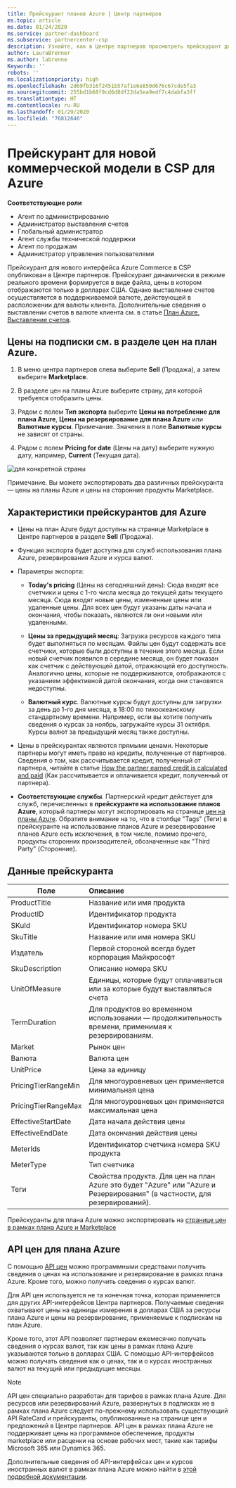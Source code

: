 ```yaml
---
title: Прейскурант планов Azure | Центр партнеров
ms.topic: article
ms.date: 01/24/2020
ms.service: partner-dashboard
ms.subservice: partnercenter-csp
description: Узнайте, как в Центре партнеров просмотреть прейскурант для подписок в плане Azure.
author: LauraBrenner
ms.author: labrenne
Keywords: ''
robots: ''
ms.localizationpriority: high
ms.openlocfilehash: 2d69fb316f2451b57af1e6e850d676c67cde5fa3
ms.sourcegitcommit: 255bd1b68f9cd6d8df22da5ea9edf7c4dabfa3ff
ms.translationtype: HT
ms.contentlocale: ru-RU
ms.lasthandoff: 01/29/2020
ms.locfileid: "76812646"
---
```

# <a name="price-list-for-the-new-commerce-experience-in-csp-for-azure"></a>Прейскурант для новой коммерческой модели в CSP для Azure 

**Соответствующие роли**

- Агент по администрированию
- Администратор выставления счетов
- Глобальный администратор
- Агент службы технической поддержки
- Агент по продажам
- Администратор управления пользователями

Прейскурант для нового интерфейса Azure Commerce в CSP опубликован в Центре партнеров. Прейскурант динамически в режиме реального времени формируется в виде файла, цены в котором отображаются только в долларах США. Однако выставление счетов осуществляется в поддерживаемой валюте, действующей в расположении для валюты клиента. Дополнительные сведения о выставлении счетов в валюте клиента см. в статье [План Azure. Выставление счетов](azure-plan-billing.md).

## <a name="see-pricing-for-subscriptions-under-the-azure-plan-pricing"></a>Цены на подписки см. в разделе цен на план Azure.

1. В меню центра партнеров слева выберите **Sell** (Продажа), а затем выберите **Marketplace**.

2. В разделе цен на планы Azure выберите страну, для которой требуется отобразить цены.

3. Рядом с полем **Тип экспорта** выберите **Цены на потребление для плана Azure**, **Цены на резервирование для плана Azure** или **Валютные курсы**. Примечание. Значения в поле **Валютные курсы** не зависят от страны.

3. Рядом с полем **Pricing for date** (Цены на дату) выберите нужную дату, например, **Current** (Текущая дата). 


![для конкретной страны](images/azure/pricingnew.png)

Примечание. Вы можете экспортировать два различных прейскуранта — цены на планы Azure и цены на сторонние продукты Marketplace. 

## <a name="azure-price-list-specifics"></a>Характеристики прейскурантов для Azure

- Цены на план Azure будут доступны на странице Marketplace в Центре партнеров в разделе **Sell** (Продажа).

- Функция экспорта будет доступна для служб использования плана Azure, резервирования Azure и курса валют.

- Параметры экспорта:

    - **Today's pricing** (Цены на сегодняшний день): Сюда входят все счетчики и цены с 1-го числа месяца до текущей даты текущего месяца. Сюда входят новые цены, измененные цены или удаленные цены. Для всех цен будут указаны даты начала и окончания, чтобы показать, являются ли они новыми или удаленными.

    - **Цены за предыдущий месяц**: Загрузка ресурсов каждого типа будет выполняться по месяцам. Файлы цен будут содержать все счетчики, которые были доступны в течение этого месяца. Если новый счетчик появился в середине месяца, он будет показан как счетчик с действующей датой, отражающей его доступность. Аналогично цены, которые не поддерживаются, отображаются с указанием эффективной датой окончания, когда они становятся недоступны.

    - **Валютный курс**. Валютные курсы будут доступны для загрузки за день до 1-го дня месяца, в 18:00 по тихоокеанскому стандартному времени. Например, если вы хотите получить сведения о курсах за ноябрь, загружайте курсы 31 октября. Курсы валют за предыдущий месяц также доступны.

- Цены в прейскурантах являются прямыми ценами. Некоторые партнеры могут иметь право на кредиты, полученные от партнеров. Сведения о том, как рассчитывается кредит, полученный от партнера, читайте в статье [How the partner earned credit is calculated and paid](partner-earned-credit-explanation.md) (Как рассчитывается и оплачивается кредит, полученный от партнера).

- **Соответствующие службы**. Партнерский кредит действует для служб, перечисленных в **прейскуранте на использование планов Azure**, который партнеры могут экспортировать на странице [цен на планы Azure](https://partner.microsoft.com/commerce/sales). Обратите внимание на то, что в столбце "Tags" (Теги) в прейскуранте на использование планов Azure и резервирование планов Azure есть исключения, в том числе, помимо прочего, продукты сторонних производителей, обозначенные как "Third Party" (Сторонние).

## <a name="price-list-data"></a>Данные прейскуранта

|**Поле**   |**Описание**   |
|--------------------------|:---------------------------|
|ProductTitle  |Название или имя продукта|
|ProductID   |Идентификатор продукта|
|SKuId|Идентификатор номера SKU|
|SkuTitle|Название или имя номера SKU|
|Издатель|Первой стороной всегда будет корпорация Майкрософт|
|SkuDescription|Описание номера SKU|
|UnitOfMeasure|Единицы, которые будут оплачиваться или за которые будут выставляться счета|
|TermDuration|Для продуктов во временном использовании — продолжительность времени, применимая к резервированиям.|
|Market|Рынок цен|
|Валюта|Валюта цен|
|UnitPrice|Цена за единицу|
|PricingTierRangeMin|Для многоуровневых цен применяется минимальная цена|
|PricingTierRangeMax|Для многоуровневых цен применяется максимальная цена|
|EffectiveStartDate|Дата начала действия цены|
|EffectiveEndDate|Дата окончания действия цены|
|MeterIds|Идентификатор счетчика номера SKU продукта|
|MeterType|Тип счетчика|
|Теги|Свойства продукта. Для цен на план Azure это будет "Azure" или "Azure и Резервирования" (в частности, для резервирований).|

Прейскуранты для плана Azure можно экспортировать на [странице цен в рамках плана Azure и Marketplace](https://partner.microsoft.com/commerce/sales?type=Any&category=Any)

## <a name="pricing-api-for-azure-plan"></a>API цен для плана Azure

С помощью [API цен](https://docs.microsoft.com/partner/develop/pricing) можно программными средствами получить сведения о ценах на использование и резервирование в рамках плана Azure. Кроме того, можно получить сведения о курсах валют. 

Для API цен используется не та конечная точка, которая применяется для других API-интерфейсов Центра партнеров. Получаемые сведения охватывают цены на единицы измерения в долларах США за ресурсы плана Azure и цены на резервирование, применяемые к подпискам на план Azure.

Кроме того, этот API позволяет партнерам ежемесячно получать сведения о курсах валют, так как цены в рамках плана Azure указываются только в долларах США. С помощью API-интерфейсов можно получать сведения как о ценах, так и о курсах иностранных валют на текущий или предыдущие месяцы.

>[!NOTE]
> API цен специально разработан для тарифов в рамках плана Azure. Для ресурсов или резервирований Azure, развернутых в подписках не в рамках плана Azure следует по-прежнему использовать существующий API RateCard и прейскуранты, опубликованные на странице цен и предложений в Центре партнеров. API цен в рамках плана Azure не поддерживает цены на программное обеспечение, продукты marketplace или расценки на основе рабочих мест, такие как тарифы Microsoft 365 или Dynamics 365.

Дополнительные сведения об API-интерфейсах цен и курсов иностранных валют в рамках плана Azure можно найти в [этой подробной документации](https://docs.microsoft.com/partner/develop/pricing).
